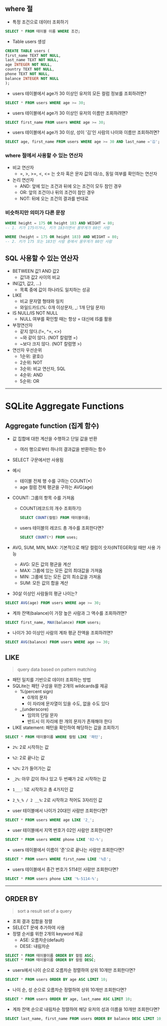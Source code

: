 ## where 절
- 특정 조건으로 데이터 조회하기

```sql
SELECT * FROM 테이블 이름 WHERE 조건;
```
- Table users 생성
```sql
CREATE TABLE users (
first_name TEXT NOT NULL,
last_name TEXT NOT NULL,
age INTEGER NOT NULL,
country TEXT NOT NULL,
phone TEXT NOT NULL,
balance INTEGER NOT NULL
);
```

- users 테이블에서 age가 30 이상인 유저의 모든 컬럼 정보를 조회하려면?
```sql
SELECT * FROM users WHERE age >= 30;
```

- users 테이블에서 age가 30 이상인 유저의 이름만 조회하려면?
```sql
SELECT first_name FROM users WHERE age >= 30;
```

- users 테이블에서 age가 30 이상, 성이 '김'인 사람의 나이와 이름만 조회하려면?
```sql
SELECT age, first_name FROM users WHERE age >= 30 AND last_name ='김';
```

### where 절에서 사용할 수 있는 연산자
- 비교 연산자
    - =, >, >=, <, <= 는 숫자 혹은 문자 값의 대/소, 동일 여부를 확인하는 연산자
- 논리 연산자
    - AND: 앞에 있는 조건과 뒤에 오는 조건이 모두 참인 경우
    - OR: 앞의 조건이나 뒤의 조건이 참인 경우
    - NOT: 뒤에 오는 조건의 결과를 반대로

### 비슷하지만 의미가 다른 문장
```sql
WHERE height = 175 OR height 183 AND WEIGHT = 80;
-- 1. 키가 175이거나, 키가 183이면서 몸무게가 80인 사람
```

```sql
WHERE (height = 175 OR height 183) AND WEIGHT = 80;
-- 2. 키가 175 또는 183인 사람 중에서 몸무게가 80인 사람
```

## SQL 사용할 수 있는 연산자
- BETWEEN 값1 AND 값2
  - 값1과 값2 사이의 비교
- IN(값1, 값2, ...)
  - 목록 중에 값이 하나라도 일치하는 성공
- LIKE
  - 비교 문자열 형태와 일치
  - 와일드카드(%: 0개 이상문자, _: 1개 단일 문자)
- IS NULL/IS NOT NULL
  - NULL 여부를 확인할 때는 항상 = 대신에 IS를 활용
- 부정연산자
  - 같지 않다.(!=, ^=, <>)
  - ~와 같이 않다. (NOT 칼럼명 =)
  - ~보다 크지 않다. (NOT 칼럼명 >)
- 연산자 우선순위
  - 1순위: 괄호()
  - 2순위: NOT
  - 3순위: 비교 연산자, SQL
  - 4순위: AND
  - 5순위: OR
---
# SQLite Aggregate Functions
## Aggregate function (집계 함수)
- 값 집합에 대한 계산을 수행하고 단일 값을 반환
  - 여러 행으로부터 하나의 결과값을 반환하는 함수
- SELECT 구문에서만 사용됨
- 예시
  - 테이블 전체 행 수를 구하는 COUNT(*)
  - age 컬럼 전체 평균을 구하는 AVG(age)
- COUNT: 그룹의 항목 수를 가져옴
  - COUNT(레코드의 개수 조회하기)
    ```sql
    SELECT COUNT(컬럼) FROM 테이블이름;
    ```
  - users 테이블의 레코드 총 개수를 조회한다면?
    ```sql
    SELECT COUNT(*) FROM uses;
    ```

- AVG, SUM, MIN, MAX: 기본적으로 해당 컬럼이 숫자(INTEGER)일 때만 사용 가능
  - AVG: 모든 값의 평균을 계산
  - MAX: 그룹에 있는 모든 값의 최대값을 가져옴
  - MIN: 그룹에 있는 모든 값의 최소값을 가져옴
  - SUM: 모든 값의 합을 계산

- 30살 이상인 사람들의 평균 나이는?
```sql
SELECT AVG(age) FROM users WHERE age >= 30;
```

- 계좌 잔액(balance)이 가장 높은 사람과 그 액수를 조회하려면?
```sql
SELECT first_name, MAX(balance) FROM users;
```

- 나이가 30 이상인 사람의 계좌 평균 잔액을 조회하려면?
```sql
SELECT AVG(balance) FROM users WHERE age >= 30;
```

## LIKE
> query data based on pattern matching
- 패턴 일치를 기반으로 데이터 조회하는 방법
- SQLite는 패턴 구성을 위한 2개의 wildcards를 제공
  - %(percent sign)
    - 0개의 문자
    - 이 자리에 문자열이 있을 수도, 없을 수도 있다
  - _(underscore)
    - 임의의 단일 문자
    - 반드시 이 자리에 한 개의 문자가 존재해야 한다
- LIKE statement: 패턴을 확인하여 해당하는 값을 조회하기
```sql
SELECT * FROM 테이블이름 WHERE 컬럼 LIKE '패턴';
```
- `2%`: 2로 시작하는 값
- `%2`: 2로 끝나는 값
- `%2%`: 2가 들어가는 값
- `_2%`: 아무 값이 하나 있고 두 번쨰가 2로 시작하는 값
- `1___`: 1로 시작하고 총 4가지인 값
- `2_%_% / 2 __%`: 2로 시작하고 적어도 3자리인 값

- user 테이블에서 나이가 20대인 사람만 조회한다면?
```sql
SELECT * FROM users WHERE age LIKE '2_';
```

- user 테이블에서 지역 번호가 02인 사람만 조회한다면?
```sql
SELECT * FROM users WHERE phone LIKE '02-%';
```

- users 테이블에서 이름이 '준'으로 끝나는 사람만 조회한다면?
```sql
SELECT * FROM users WHERE first_name LIKE '%준';
```

- users 테이블에서 중간 번호가 5114인 사람만 조회한다면?
```sql
SELECT * FROM users phone LIKE '%-5114-%';
```
---
## ORDER BY
> sort a result set of a query
- 조회 결과 집합을 정렬
- SELECT 문에 추가하여 사용
- 정렬 순서를 위한 2개의 keyword 제공
  - ASE: 오름차순(default)
  - DESE: 내림차순
```sql
SELECT * FROM 테이블이름 ORDER BY 컬럼 ASC;
SELECT * FROM 테이블이름 ORDER BY 컬럼 DESC;
```

- users에서 나이 순으로 오름차순 정렬하여 상위 10개만 조회한다면?
```sql
SELECT * FROM users ORDER BY age ASC LIMIT 10;
```

- 나이 순, 성 순으로 오름차순 정렬하여 상위 10개만 조회한다면?
```sql
SELECT * FROM users ORDER BY age, last_name ASC LIMIT 10;
```

- 계좌 잔액 순으로 내림차순 정렬하여 해당 유저의 성과 이름을 10개만 조회한다면?
```sql
SELECT last_name, first_name FROM users ORDER BY balance DESC LIMIT 10;
```